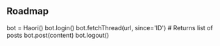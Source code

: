 ## Roadmap

bot = Haori()
bot.login()
bot.fetchThread(url, since='ID') # Returns list of posts
bot.post(content)
bot.logout()
